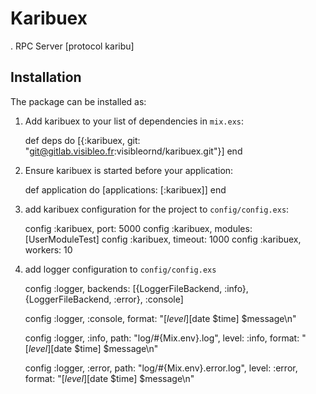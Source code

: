 # Karibuex

. RPC Server [protocol karibu]

## Installation

The package can be installed as:

  1. Add karibuex to your list of dependencies in `mix.exs`:

        def deps do
          [{:karibuex, git: "git@gitlab.visibleo.fr:visibleornd/karibuex.git"}]
        end

  2. Ensure karibuex is started before your application:

        def application do
          [applications: [:karibuex]]
        end

  3. add karibuex configuration for the project to `config/config.exs`:

        config :karibuex, port: 5000
        config :karibuex, modules: [UserModuleTest]
        config :karibuex, timeout: 1000
        config :karibuex, workers: 10


  4. add logger configuration to `config/config.exs`

        config :logger, backends: [{LoggerFileBackend, :info}, {LoggerFileBackend, :error}, :console]

        config :logger, :console,
          format: "[$level] [$date $time] $message\n"

        config :logger, :info,
          path: "log/#{Mix.env}.log",
          level: :info,
          format: "[$level] [$date $time] $message\n"

        config :logger, :error,
          path: "log/#{Mix.env}.error.log",
          level: :error,
          format: "[$level] [$date $time] $message\n"
